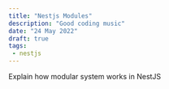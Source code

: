 ```yaml
---
title: "Nestjs Modules"
description: "Good coding music"
date: "24 May 2022"
draft: true
tags: 
 - nestjs
---
```

Explain how modular system works in NestJS

